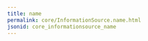 ```yaml
---
title: name
permalink: core/InformationSource.name.html
jsonid: core_informationsource_name
---
```

